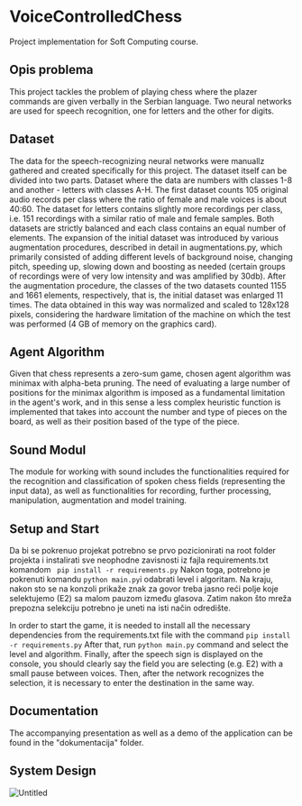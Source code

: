# VoiceControlledChess
Project implementation for Soft Computing course.
## Opis problema
This project tackles the problem of playing chess where the plazer commands are given verbally in the Serbian language. Two neural networks are used for speech recognition, one for letters and the other for digits.
## Dataset
The data for the speech-recognizing neural networks were manuallz gathered and created specifically for this project. The dataset itself can be divided into two parts. Dataset where the data are numbers with classes 1-8 and another - letters with classes A-H. The first dataset counts 105 original audio records per class where the ratio of female and male voices is about 40:60. The dataset for letters contains slightly more recordings per class, i.e. 151 recordings with a similar ratio of male and female samples. Both datasets are strictly balanced and each class contains an equal number of elements. The expansion of the initial dataset was introduced by various augmentation procedures, described in detail in augmentations.py, which primarily consisted of adding different levels of background noise, changing pitch, speeding up, slowing down and boosting as needed (certain groups of recordings were of very low intensity and was amplified by 30db). After the augmentation procedure, the classes of the two datasets counted 1155 and 1661 elements, respectively, that is, the initial dataset was enlarged 11 times. The data obtained in this way was normalized and scaled to 128x128 pixels, considering the hardware limitation of the machine on which the test was performed (4 GB of memory on the graphics card).
## Agent Algorithm
Given that chess represents a zero-sum game, chosen agent algorithm was minimax with alpha-beta pruning. The need of evaluating a large number of positions for the minimax algorithm is imposed as a fundamental limitation in the agent's work, and in this sense a less complex heuristic function is implemented that takes into account the number and type of pieces on the board, as well as their position based of the type of the piece.

## Sound Modul
The module for working with sound includes the functionalities required for the recognition and classification of spoken chess fields (representing the input data), as well as functionalities for recording, further processing, manipulation, augmentation and model training.

## Setup and Start
Da bi se pokrenuo projekat potrebno se prvo pozicionirati na root folder projekta i instalirati sve neophodne zavisnosti iz fajla requirements.txt komandom ``` pip install -r requirements.py```
Nakon toga, potrebno je pokrenuti komandu ```python main.py```i odabrati level i algoritam. Na kraju, nakon sto se na konzoli prikaže znak za govor treba jasno reći polje koje selektujemo (E2) sa malom pauzom između glasova. Zatim nakon što mreža prepozna selekciju potrebno je uneti na isti način odredište.

In order to start the game, it is needed to install all the necessary dependencies from the requirements.txt file with the command ```pip install -r requirements.py```
After that, run ``python main.py`` command and select the level and algorithm. Finally, after the speech sign is displayed on the console, you should clearly say the field you are selecting (e.g. E2) with a small pause between voices. Then, after the network recognizes the selection, it is necessary to enter the destination in the same way.

## Documentation
The accompanying presentation as well as a demo of the application can be found in the "dokumentacija" folder.

## System Design

![Untitled](https://github.com/user-attachments/assets/8d78d3eb-dbab-4f83-be84-b96cc33207da)
